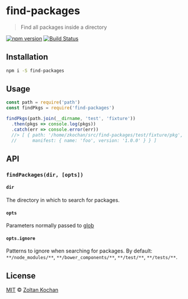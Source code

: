 # find-packages

> Find all packages inside a directory

<!--@shields('npm', 'travis')-->
[![npm version](https://img.shields.io/npm/v/find-packages.svg)](https://www.npmjs.com/package/find-packages) [![Build Status](https://img.shields.io/travis/zkochan/find-packages/master.svg)](https://travis-ci.org/zkochan/find-packages)
<!--/@-->

## Installation

```sh
npm i -S find-packages
```

## Usage

```js
const path = require('path')
const findPkgs = require('find-packages')

findPkgs(path.join(__dirname, 'test', 'fixture'))
  .then(pkgs => console.log(pkgs))
  .catch(err => console.error(err))
  //> [ { path: '/home/zkochan/src/find-packages/test/fixture/pkg',
  //      manifest: { name: 'foo', version: '1.0.0' } } ]
```

## API

### `findPackages(dir, [opts])`

#### `dir`

The directory in which to search for packages.

#### `opts`

Parameters normally passed to [glob](https://www.npmjs.com/package/glob)

#### `opts.ignore`

Patterns to ignore when searching for packages. By default: `**/node_modules/**`, `**/bower_components/**`, `**/test/**`, `**/tests/**`.

## License

[MIT](./LICENSE) © [Zoltan Kochan](http://kochan.io)
